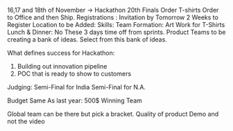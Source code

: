 16,17 and 18th of November -> Hackathon
20th Finals 
Order T-shirts Order to Office and then Ship.
Registrations : Invitation by Tomorrow
2 Weeks to Register 
Location to be Added: 
Skills: 
Team Formation: 
Art Work for T-Shirts
Lunch & Dinner: No 
These 3 days time off from sprints. 
Product Teams to be creating a bank of ideas. 
Select from this bank of ideas. 

What defines success for Hackathon: 
1. Building out innovation pipeline
2. POC that is ready to show to customers

Judging:
Semi-Final for India 
Semi-Final for N.A. 

Budget Same As last year:
500$ Winning Team

Global team can be there but pick a bracket.
Quality of product Demo and not the video
